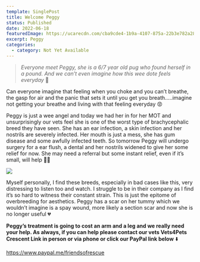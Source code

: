 ```yaml
---
template: SinglePost
title: Welcome Peggy
status: Published
date: 2022-06-18
featuredImage: https://ucarecdn.com/cba9cde4-1b9a-4107-875a-22b3e782a283/-/crop/1284x1440/0,0/-/preview/
excerpt: Peggy
categories:
  - category: Not Yet Available
---
```

> *Everyone meet Peggy, she is a 6/7 year old pug who found herself in a pound. And we can’t even imagine how this wee dote feels everyday* 🥺

Can everyone imagine that feeling when you choke and you can’t breathe, the gasp for air and the panic that sets it until you get you breath…..imagine not getting your breathe and living with that feeling everyday 😡 

Peggy is just a wee angel and today we had her in for her MOT and unsurprisingly our vets feel she is one of the worst type of brachycephalic breed they have seen. She has an ear infection, a skin infection and her nostrils are severely infected. Her mouth is just a mess, she has gum disease and some awfully infected teeth. So tomorrow Peggy will undergo surgery for a ear flush, a dental and her nostrils widened to give her some relief for now. She may need a referral but some instant relief, even if it’s small, will help 🙏🏻

![](https://ucarecdn.com/95422c1c-87fc-43d7-a0de-d18471dd41fe/)

Myself personally, I find these breeds, especially in bad cases like this, very distressing to listen too and watch. I struggle to be in their company as I find it’s so hard to witness their constant strain. This is just the epitome of overbreeding for aesthetics. Peggy has a scar on her tummy which we wouldn’t imagine is a spay wound, more likely a section scar and now she is no longer useful 💔

**Peggy’s treatment is going to cost an arm and a leg and we really need your help. As always, if you can help please contact our vets Vets4Pets Crescent Link in person or via phone or click our PayPal link below** ⬇️

<https://www.paypal.me/friendsofrescue>